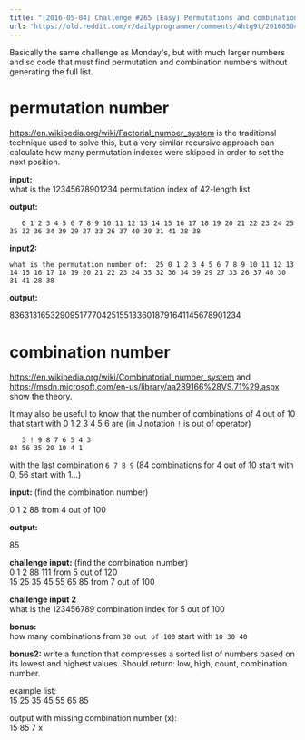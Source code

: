 ```yaml
---
title: "[2016-05-04] Challenge #265 [Easy] Permutations and combinations part 2"
url: "https://old.reddit.com/r/dailyprogrammer/comments/4htg9t/20160504_challenge_265_easy_permutations_and/"
---
```


Basically the same challenge as Monday's, but with much larger numbers and so code that must find permutation and combination numbers without generating the full list.

# permutation number

https://en.wikipedia.org/wiki/Factorial_number_system is the traditional technique used to solve this, but a very similar recursive approach  can calculate how many permutation indexes were skipped in order to set the next position.

**input:**  
what is the 12345678901234 permutation index of 42-length list

**output:**  

       0 1 2 3 4 5 6 7 8 9 10 11 12 13 14 15 16 17 18 19 20 21 22 23 24 25 35 32 36 34 39 29 27 33 26 37 40 30 31 41 28 38

**input2:**  

    what is the permutation number of:  25 0 1 2 3 4 5 6 7 8 9 10 11 12 13 14 15 16 17 18 19 20 21 22 23 24 35 32 36 34 39 29 27 33 26 37 40 30 31 41 28 38

**output:**  

836313165329095177704251551336018791641145678901234

# combination number

https://en.wikipedia.org/wiki/Combinatorial_number_system and https://msdn.microsoft.com/en-us/library/aa289166%28VS.71%29.aspx show the theory.

It may also be useful to know that the number of combinations of 4 out of 10 that start with 0 1 2 3 4 5 6 are (in J notation `!` is out of operator)

       3 ! 9 8 7 6 5 4 3 
    84 56 35 20 10 4 1

with the last combination `6 7 8 9` (84 combinations for 4 out of 10 start with 0, 56 start with 1...)

**input:**  (find the combination number)

0 1 2 88  from 4 out of 100  

**output:**

85  

**challenge input:**  (find the combination number)  
0 1 2 88 111  from 5 out of 120  
15 25 35 45 55 65 85 from 7 out of 100


**challenge input 2**  
what is the 123456789 combination index for 5 out of 100

**bonus:**  
how many combinations from `30 out of 100` start with `10 30 40`

**bonus2:**
write a function that compresses a sorted list of numbers based on its lowest and highest values.  Should return: low, high, count, combination number.

example list:  
15 25 35 45 55 65 85

output with missing combination number (x):  
15 85 7 x